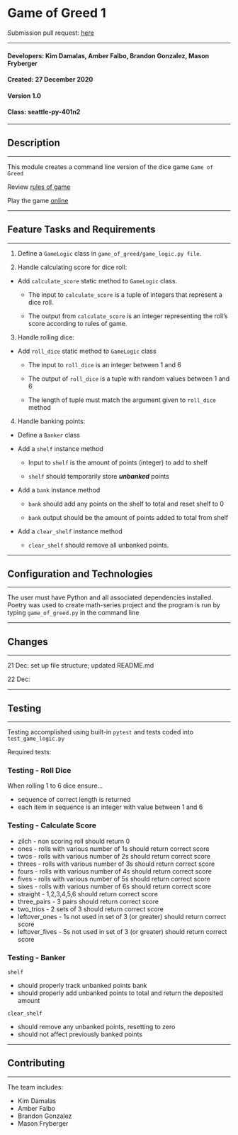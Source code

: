 
# Game of Greed 1

Submission pull request: [here]()

__________
#### Developers: Kim Damalas, Amber Falbo, Brandon Gonzalez, Mason Fryberger
#### Created: 27 December 2020
#### Version 1.0 
#### Class: seattle-py-401n2
___________
## Description
___________

This module creates a command line version of the dice game `Game of Greed`

Review [rules of game](https://en.wikipedia.org/wiki/Dice_10000)

Play the game [online](http://www.playonlinedicegames.com/farkle)

____________
## Feature Tasks and Requirements
___________

1. Define a `GameLogic` class in `game_of_greed/game_logic.py file`.

2. Handle calculating score for dice roll:
- Add `calculate_score` static method to `GameLogic` class.

    - The input to `calculate_score` is a tuple of integers that represent a dice roll.

    - The output from `calculate_score` is an integer representing the roll’s score according to rules of game.

3. Handle rolling dice:
- Add `roll_dice` static method to `GameLogic` class

    - The input to `roll_dice` is an integer between 1 and 6

    - The output of `roll_dice` is a tuple with random values between 1 and 6

    - The length of tuple must match the argument given to `roll_dice` method

4. Handle banking points:
- Define a `Banker` class

- Add a `shelf` instance method

    - Input to `shelf` is the amount of points (integer) to add to shelf

    - `shelf` should temporarily store ***unbanked*** points

- Add a `bank` instance method

    - `bank` should add any points on the shelf to total and reset shelf to 0

    - `bank` output should be the amount of points added to total from shelf

- Add a `clear_shelf` instance method
    - `clear_shelf` should remove all unbanked points.
______________

## Configuration and Technologies
__________

The user must have Python and all associated dependencies installed.  Poetry was used to create math-series project and the program is run by typing  `game_of_greed.py` in the command line
___________
## Changes
__________

21 Dec: set up file structure; updated README.md

22 Dec:
___________

## Testing
________
Testing accomplished using built-in `pytest` and tests coded into `test_game_logic.py`

Required tests:
### Testing - Roll Dice
When rolling 1 to 6 dice ensure…
- sequence of correct length is returned
- each item in sequence is an integer with value between 1 and 6

### Testing - Calculate Score
- zilch - non scoring roll should return 0
- ones - rolls with various number of 1s should return correct score
- twos - rolls with various number of 2s should return correct score
- threes - rolls with various number of 3s should return correct score
- fours - rolls with various number of 4s should return correct score
- fives - rolls with various number of 5s should return correct score
- sixes - rolls with various number of 6s should return correct score
- straight - 1,2,3,4,5,6 should return correct score
- three_pairs - 3 pairs should return correct score
- two_trios - 2 sets of 3 should return correct score
- leftover_ones - 1s not used in set of 3 (or greater) should return correct score
- leftover_fives - 5s not used in set of 3 (or greater) should return correct score

### Testing - Banker

`shelf`
- should properly track unbanked points
bank
- should properly add unbanked points to total and return the deposited amount

`clear_shelf`
- should remove any unbanked points, resetting to zero
- should not affect previously banked points
____________

## Contributing
____________
The team includes:  
- Kim Damalas
- Amber Falbo
- Brandon Gonzalez
- Mason Fryberger
